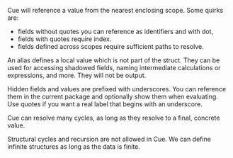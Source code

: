 Cue will reference a value from the nearest enclosing scope. Some quirks are:
- fields without quotes you can reference as identifiers and with dot,
- fields with quotes require index.
- fields defined across scopes require sufficient paths to resolve.

An alias defines a local value which is not part of the struct. They can be used for accessing shadowed fields, naming intermediate calculations or expressions, and more. They will not be output.

Hidden fields and values are prefixed with underscores. You can reference them in the current package and optionally show them when evaluating. Use quotes if you want a real label that begins with an underscore.

Cue can resolve many cycles, as long as they resolve to a final, concrete value.

Structural cycles and recursion are not allowed in Cue. We can define infinite structures as long as the data is finite.

